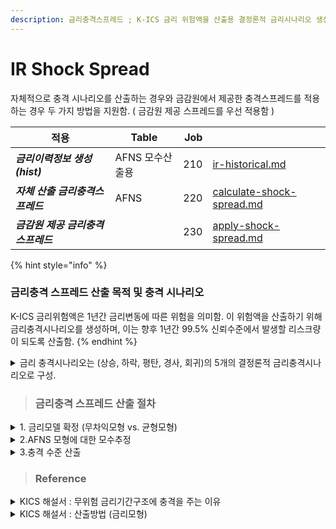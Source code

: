 ```yaml
---
description: 금리충격스프레드 ; K-ICS 금리 위험액을 산출용 결정론적 금리시나리오 생성을 위한 충격 스프레드.
---
```


# IR Shock Spread

자체적으로 충격 시나리오를 산출하는 경우와 금감원에서 제공한 충격스프레드를 적용하는 경우 두 가지 방법을 지원함. ( 금감원 제공 스프레드를 우선 적용함 )

<table data-column-title-hidden data-view="cards"><thead><tr><th>적용</th><th>Table</th><th align="right">Job</th><th data-hidden data-card-target data-type="content-ref"></th></tr></thead><tbody><tr><td><em><strong>금리이력정보 생성  (hist)</strong></em></td><td>AFNS 모수산출용 </td><td align="right">210 </td><td><a href="ir-historical.md">ir-historical.md</a></td></tr><tr><td><em><strong>자체 산출 금리충격스프레드</strong></em></td><td>AFNS </td><td align="right">220 </td><td><a href="calculate-shock-spread.md">calculate-shock-spread.md</a></td></tr><tr><td><em><strong>금감원 제공 금리충격스프레드</strong></em></td><td></td><td align="right">230</td><td><a href="apply-shock-spread.md">apply-shock-spread.md</a></td></tr></tbody></table>







{% hint style="info" %}
### 금리충격 스프레드 산출 목적 및 충격 시나리오

K-ICS 금리위험액은 1년간 금리변동에 따른 위험을 의미함. 이 위험액을 산출하기 위해 금리충격시나리오를 생성하며,  이는 향후 1년간 99.5% 신뢰수준에서 발생할 리스크량이 되도록 산출함.
{% endhint %}

<details>

<summary>금리 충격시나리오는  (상승, 하락, 평탄, 경사, 회귀)의 5개의 결정론적 금리충격시나리오로 구성.</summary>

1. **금리상승시나리오**

금리기간구조가 전반적으로 상승하는 위험 (LTFR 15bp 상승 가정)

2. **금리하락시나리오**

금리기간구조가 전반적으로 하락하는 위험 (LTFR 15bp 하락 가정)

3. **금리평탄시나리오**

금리기간구조가 단기금리는 상승하고 장기금리는 하락하는 위험 (금융위기 발생 시 단기금리는 급등하고 장기금리는 하락하여 장단기 금리 역전현상이 발생하는 경우도 많음 )

4. **금리경사시나리오**

금리기간구조가 단기금리는 하락하고 장기금리는 상승하는 위험

5. **평균회귀시나리오**

평균적인 금리수준으로 회귀하는 금리변동의 특성을 금액으로 환산한 값(이하 ‘평균회귀금액’)을 반영 (최근 금리가 많이 하락한 국가는 향후 금리가 조정되는 과정에서 금리가 상승할 가능성이 높으므로 평균회귀시나리오를 추가하여 금리하락 충격시나리오가 과도하게 산출되는 현상을 보완할 수 있음)

</details>

> ### 금리충격 스프레드 산출 절차&#x20;

<details>

<summary>1. 금리모델 확정 (무차익모형 vs. 균형모형)</summary>

금리커브를 추정할 수 있는 금리모델(이자율 기간구조 추정)을 확정해야 함 (무차익모형 vs. 균형모형)

K-ICS의 경우, 금리모델을 무차익모델 중 하나인 AFNS로 선정함.&#x20;

* 기준일자의 금리커브에 fitting 시키기 위해 No Arbitrage model을 적용함 (시장정보와 일관된 추정)
* 기준일자의 금리커브를 제약조건으로 하기 때문에 평가시점에 따라 모수가 변경됨 (time-varing parameter)&#x20;
* 금리커브의 변동을 설명할 수 있는 세 가지 요인 (level 수준, slope 기울기,coverture 곡률) &#x20;

</details>

<details>

<summary>2.AFNS 모형에 대한 모수추정</summary>

DNS 모형 적용시 모수추정&#x20;

* L, S, C는 실제로 관측되지 않는 변수로 모형 추정 시에는 state space model로 나타냄.
* 회귀분석을 통해 L, S를 산출, 임의의 초기모수값  𝜆 세팅
* 로그 우도함수가 최대가 되는 모수집합 추정. (Kalman filter 알고리즘을 통해 추정)
  * 최대우도법(Maximum Likelihood Estimation, 이하 MLE)은 모수적인 데이터 밀도 추정 방법으로써 파라미터 θ=( θ 1 , ⋯ , θ m ) 으로 구성된 어떤 확률밀도함수 P ( x | θ ) 에서 관측된 표본 데이터 집합을 x=( x 1 , x 2 , ⋯ , x n ) 이라 할 때, 이 표본들에서 파라미터 θ=( θ 1 , ⋯ , θ m ) 를 추정하는 방법 ?

DNS -> AFNS 모형 확장 &#x20;

* 시간에 따른 변동성 조정항 반영 (초기모수는 DNS 모형과 동일하게 추정, Kalman filter 알고리즘을 이용한 최우추정시에만 조정항 반영  )

</details>

<details>

<summary>3.충격 수준 산출 </summary>

AFNS 상태변수 L,S,C는 다변량 정규분포를 따른다고 가정.&#x20;

* K-ICS는 금리 커브변동의 설명력이 높은 L, S 두개의 요인으로만 변동성 충격을 산출함.
* 평균회귀 : 조건부 기대값&#x20;
* 상승하락 :  수준 충격     => ±𝘕¯¹(99.5%)×(cos(𝜃)𝘔𝘦₁ + sin(𝜃)𝘔𝘦₂)&#x20;
* 경사평탄 :  기울기 충격  => ±𝘕¯¹(99.5%)×(cos(𝜃)𝘔𝘦₂ - sin(𝜃)𝘔𝘦₁)&#x20;

잔존만기별 가중치 반영&#x20;

</details>

> ### Reference&#x20;

<details>

<summary>KICS 해설서 : 무위험 금리기간구조에 충격을 주는 이유</summary>

보험회사가 자산 또는 부채를 할인할 때는 무위험 금리기간구조에 위험스프레드·잔여스프레드 (자산) 또는 변동성조정(부채)을 가산한 조정 무위험 금리기간구조를 사용하지만, <mark style="color:blue;">금리위험액 산출 시에는 무위험 금리기간구조에만 충격 시나리오를 부여</mark>

* 위험스프레드 중 신용위험스프레드는 거래상대방의 부도 위험 및 등급하락 위험에 따라 산출되므로 금리리스크가 아닌 신용리스크 측정대상에 해당하며,
* 잔여스프레드(위험스프레드–신용위험스프레드) 및 변동성조정 역시 자산 포트폴리오에 내재되어 있는 신용 스프레드가 기초가 되므로 금리리스크 측정대상에서 제외

</details>

<details>

<summary> KICS 해설서 :  산출방법 (금리모형)</summary>

**AFDNS(Arbitrage Free Dynamic Nelson Siegel)**&#x20;

무위험 금리기간구조를 추정한 후, 99.5% 신뢰수준에 해당하는 충격 시나리오(평균회귀, 금리상승, 금리하락, 금리 평탄,금리경사) 도출

AFDNS 모형은 금리기간구조의 주요 변동요인인 <mark style="color:blue;">수준(level)·기울기(slope)·곡률 (curvature)</mark>을 독립변수로 이용하여 함수로 추정하고, 함수에 사용한 독립변수를 직접 이용하여 99.5% 신뢰수준 下 충격 시나리오 도출하는 방식

* &#x20;단, K-ICS는 금리기간구조 변화의 상당 부분(약 95%)을 수준(level)과 기울기(slope) 변화로 설명할 수 있으므로 금리리스크 충격 시나리오 산출 시 곡률 요인을 제외하고 수준 변화와 기울기 변화만 적용
  * 수준 변화 : 금리상승·금리하락 시나리오
  * 기울기 변화 : 금리평탄·금리경사 시나리오

</details>
